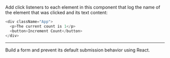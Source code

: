 Add click listeners to each element in this component that log the name of the element that was clicked and its text content:

```js
<div className="App">
  <p>The current count is 1</p>
  <button>Increment Count</button>
</div>
```

---

Build a form and prevent its default submission behavior using React.
